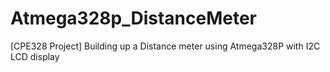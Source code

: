 # Atmega328p_DistanceMeter
[CPE328 Project] Building up a Distance meter using Atmega328P with I2C LCD display
